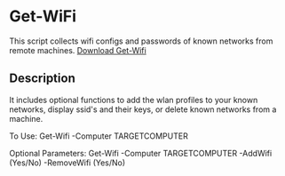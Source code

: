 # Get-WiFi
This script collects wifi configs and passwords of known networks from remote machines.
[Download Get-Wifi](https://github.com/softwaresuave/Get-WiFi/archive/refs/heads/main.zip)

## Description

It includes optional functions to add the wlan profiles to your known networks, display ssid's and their keys, or delete known networks from a machine.  


To Use:
Get-Wifi -Computer TARGETCOMPUTER


Optional Parameters:
Get-Wifi -Computer TARGETCOMPUTER -AddWifi (Yes/No) -RemoveWifi (Yes/No)
